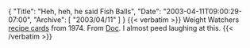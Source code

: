 {
  "Title": "Heh, heh, he said Fish Balls",
  "Date": "2003-04-11T09:00:29-07:00",
  "Archive": [
    "2003/04/11"
  ]
}
{{< verbatim >}}
Weight Watchers <a href="http://home.attbi.com/~bernhard36/wwcards.html">recipe cards</a> from 1974.  From <a href="http://doc.weblogs.com/2003/04/11#itsTrueWeWereRaisedOnThisShit">Doc</a>.  I almost peed laughing at this.
{{< /verbatim >}}

